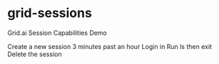 # grid-sessions
Grid.ai Session Capabilities Demo

Create a new session 3 minutes past an hour
Login in
Run ls then exit
Delete the session